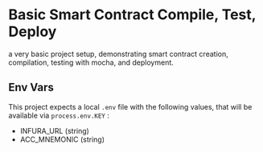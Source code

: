 # Basic Smart Contract Compile, Test, Deploy
a very basic project setup, demonstrating smart contract creation, compilation, testing with mocha, and deployment.

## Env Vars
This project expects a local `.env` file with the following values, that will be available via `process.env.KEY` :

- INFURA_URL (string)
- ACC_MNEMONIC (string)